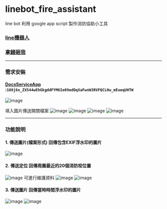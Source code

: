 # linebot_fire_assistant

line bot 利用 google app script 製作消防協助小工具

### [line機器人](https://line.me/R/ti/p/%40125rxjzk)
### [拿錢砸我](https://p.ecpay.com.tw/8E29ABF)

--------------
### 需求安裝
#### [DocsServiceApp](https://github.com/tanaikech/DocsServiceApp) :`108j6x_ZX544wEhGkgddFYM6Ie09edDqXaFwnW3RVFQCLHw_mEueqUHTW`
![image](https://user-images.githubusercontent.com/8066463/225524183-9f7bc0af-5c81-4355-8ba6-fbd9ee8d3505.png)

填入圖片傳送開關檔案
![image](https://user-images.githubusercontent.com/8066463/225800213-ea4e68d7-23b5-4183-8985-af182c0060e9.png)
![image](https://user-images.githubusercontent.com/8066463/225799437-836e0b45-45d3-4cf3-a0bf-f29eb6b4ee97.png)
![image](https://user-images.githubusercontent.com/8066463/225799531-832e866b-fc2c-4083-84cd-295e928ca327.png)
![image](https://user-images.githubusercontent.com/8066463/225799806-9005041f-c16d-4117-9706-4e0b810d3450.png)

--------------
### 功能說明

#### 1. 傳送圖片(檔案形式) 回傳包含EXIF浮水印的圖片
![image](https://user-images.githubusercontent.com/8066463/225362448-e7a62533-2a4d-4870-a308-d36b31c08924.png)

#### 2. 傳送定位 回傳周圍最近的20個消防栓位置
![image](https://user-images.githubusercontent.com/8066463/225679283-76ab9159-980a-45bb-ab87-52bff43e5af0.png)
可進行維護資料
![image](https://user-images.githubusercontent.com/8066463/225680027-b74d94b5-8148-4417-94c7-78040f42c5bd.png)
![image](https://user-images.githubusercontent.com/8066463/225680183-a3e3bf90-0b07-458d-b874-6416bb1b8323.png)


#### 3. 傳送圖片 回傳當時時間浮水印的圖片
![image](https://user-images.githubusercontent.com/8066463/225679787-cd2db9b2-aa4f-4b9d-8def-16b9ba310b79.png)
![image](https://user-images.githubusercontent.com/8066463/225679478-140d8e26-473d-4a6d-ab50-20c55bdd09b7.png)

